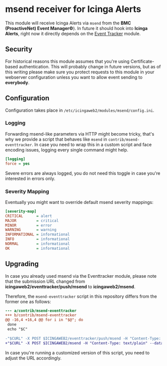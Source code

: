 msend receiver for Icinga Alerts
================================

This module will receive Icinga Alerts via `msend` from the **BMC (ProactiveNet)
Event Manager©**). In future it should hook into **Icinga Alerts**, right now it
directly depends on the [Event Tracker](https://github.com/Thomas-Gelf/icingaweb2-module-eventracker)
module.

Security
--------
For historical reasons this module assumes that you're using Certificate-based
authentication. This will probably change in future versions, but as of this
writing please make sure you protect requests to this module in your webserver
configuration unless you want to allow event sending to **everybody**.

Configuration
-------------

Configuration takes place in  `/etc/icingaweb2/modules/msend/config.ini`.

### Logging

Forwarding msend-like parameters via HTTP might become tricky, that's why we
provide a script that behaves like `msend` in `contrib/msend-eventtracker`. In
case you need to wrap this in a custom script and face encoding issues, logging
every single command might help.

```ini
[logging]
force = yes
```

Severe errors are always logged, you do not need this toggle in case you're
interested in errors only.

### Severity Mapping

Eventually you might want to override default msend severity mappings:

```ini
[severity-map]
CRITICAL      = alert
MAJOR         = critical
MINOR         = error
WARNING       = warning
INFORMATIONAL = informational
INFO          = informational
NORMAL        = informational
OK            = informational
```

Upgrading
---------

In case you already used msend via the Eventtracker module, please note that the
submission URL changed from **icingaweb2/eventtracker/push/msend** to **icingaweb2/msend**.

Therefore, the `msend-eventtracker` script in this repository differs from the
former one as follows:

```patch
--- a/contrib/msend-eventtracker
+++ b/contrib/msend-eventtracker
@@ -16,4 +16,4 @@ for i in "$@"; do
 done
 echo "$C"
 
-"$CURL" -X POST $ICINGAWEB2/eventtracker/push/msend -H "Content-Type: text/plain" --data-binary "$C"
+"$CURL" -X POST $ICINGAWEB2/msend -H "Content-Type: text/plain" --data-binary "$C"
```

In case you're running a customized version of this script, you need to adjust
the URL accordingly.
